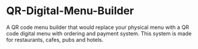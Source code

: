 # QR-Digital-Menu-Builder
A QR code menu builder that would replace your physical menu with a QR code digital menu with ordering and payment system. This system is made for restaurants, cafes, pubs and hotels.
